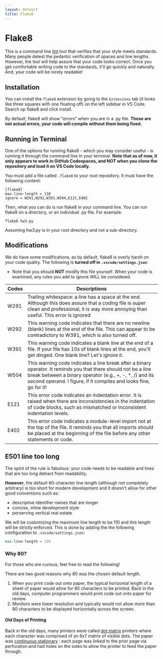 ```yaml
---
layout: default
title: Flake8
---
```

# Flake8
This is a command line <a href="https://en.wikipedia.org/wiki/Lint_(software)" target="_blank">lint</a> tool that verifies that your style meets standards.
Many people detest the pedantic verification of spaces and line lengths.
However, the tool will help assure that your code looks correct. Once you get
comfortable writing code to the standards, it'll go quickly and naturally. And, your code will be nicely readable!  


## Installation
You can install the `flake8` extension by going to the `Extensions` tab (it looks like three squares with one floating off) on the left sidebar in VS Code. Search up flake8 and click install.

By default, flake8 will show "errors" when you are in a .py file. **These are not actual errors, your code will compile without them being fixed.**

## Running in Terminal
One of the options for running flake8 - which you may consider useful - is running it through the command line in your terminal. **Note that as of now, it only appears to work in GitHub Codespaces, and NOT when you clone the repository and load it on VS Code locally.**

You must add a file called `.flake8` to your root repository. It must have the following content:
```
[flake8]
max-line-length = 110
ignore = W291,W292,W391,W504,E121,E402
```

Then, what you can do is run flake8 in your command line. You can run flake8 on a directory, or an individual .py file. For example:
```
flake8 hw3.py
```
Assuming hw3.py is in your root directory and not a sub-directory.

## Modifications
We do have some modifications, as by default, flake8 is overly harsh on your code quality. The following is **turned off in `.vscode/settings.json`**:
- Note that you should **NOT** modify this file yourself. When your code is examined, any rules you add to ignore WILL be considered.

|Codes|Descriptions|
|-----|------------|
|W291|Trailing whitespace: a line has a space at the end. Although this does assure that a coding file is super clean and professional, it is way more annoying than useful. This error is ignored|
|W292| This warning code indicates that there are no newline (blank) lines at the end of the file. This can appear to be contradictory to W391, which is also turned off.|
|W391| This warning code indicates a blank line at the end of a file. If your file has 10s of blank lines at the end, you'll get dinged. One blank line? Let's ignore it.|
|W504| This warning code indicates a line break after a binary operator. It reminds you that there should not be a line break between a binary operator (e.g., +, -, *, /) and its second operand. I figure, if it compiles and looks fine, go for it!|
|E121| This error code indicates an indentation error. It is raised when there are inconsistencies in the indentation of code blocks, such as mismatched or inconsistent indentation levels.|
|E402| This error code indicates a module-level import not at the top of the file. It reminds you that all imports should be placed at the beginning of the file before any other statements or code.|



## E501 line too long
The spirit of the rule is fabulous: your code needs to be readable and lines that are too long detract from readability.

**However**, the default 80-character line length (although not completely arbitrary) is too short for modern development
and it doesn't allow for other good conventions such as:  
* descriptive identifier names that are longer  
* concise, inline development style   
* perserving vertical real estate   

We will be customizing the maximum line length to be 110 and this length will be strictly enforced. This is done by adding the
the following configuration to `.vscode/settings.json`:  
```python
max-line-length = 110
```

### Why 80?
For those who are curious, feel free to read the following!

There are two good reasons why 80 was the chosen default length.  
1) When you print code out onto paper, the typical horizontal length of a sheet of paper would allow for 80 characters to be printed. Back in the old days, computer programmers would print code out onto paper for review.  
2) Monitors were lower resolution and typically would not allow more than 80 characters to be displayed horizontally across the screen.  

#### Old Days of Printing

Back in the old days, many printers were called <a href="https://en.wikipedia.org/wiki/Dot_matrix" target="_blank">dot matrix</a> printers where each character was comprised of an 6x7 matrix of visible dots.
The paper was <a href="https://en.wikipedia.org/wiki/Continuous_stationery" target="_blank">continuous stationary</a> : each page was linked to the prior page via perforation and had holes on the sides to allow the printer to feed the paper through.
